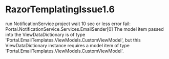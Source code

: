 # RazorTemplatingIssue1.6

run NotificationService project
wait 10 sec or less
error fail: Portal.NotificationService.Services.EmailSender[0]
      The model item passed into the ViewDataDictionary is of type 'Portal.EmailTemplates.ViewModels.CustomViewModel', 
      but this ViewDataDictionary instance requires a model item of type 'Portal.EmailTemplates.ViewModels.CustomViewModel'.
